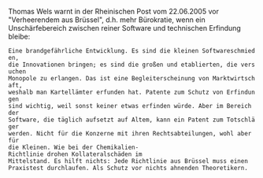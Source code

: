 Thomas Wels warnt in der Rheinischen Post vom 22.06.2005 vor
\"Verheerendem aus Brüssel\", d.h. mehr Bürokratie, wenn ein
Unschärfebereich zwischen reiner Software und technischen Erfindung
bleibe:

`Eine brandgefährliche Entwicklung. Es sind die kleinen Softwareschmieden,`\
`die Innovationen bringen; es sind die großen und etablierten, die versuchen`\
`Monopole zu erlangen. Das ist eine Begleiterscheinung von Marktwirtschaft,`\
`weshalb man Kartellämter erfunden hat. Patente zum Schutz von Erfindungen`\
`sind wichtig, weil sonst keiner etwas erfinden würde. Aber im Bereich der`\
`Software, die täglich aufsetzt auf Altem, kann ein Patent zum Totschläger`\
`werden. Nicht für die Konzerne mit ihren Rechtsabteilungen, wohl aber für`\
`die Kleinen. Wie bei der Chemikalien-Richtlinie drohen Kollateralschäden im`\
`Mittelstand. Es hilft nichts: Jede Richtlinie aus Brüssel muss einen`\
`Praxistest durchlaufen. Als Schutz vor nichts ahnenden Theoretikern.`
